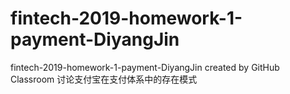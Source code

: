 # fintech-2019-homework-1-payment-DiyangJin
fintech-2019-homework-1-payment-DiyangJin created by GitHub Classroom
讨论支付宝在支付体系中的存在模式
